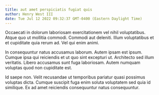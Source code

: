 ```yaml
---
title: aut amet perspiciatis fugiat quis
author: Henry West III
date: Tue Jul 12 2022 09:32:37 GMT-0400 (Eastern Daylight Time)
---
```

Occaecati in dolorum laboriosam exercitationem vel nihil voluptatibus. Atque quo ut mollitia commodi. Commodi aut deleniti. Illum voluptatibus et et cupiditate quia rerum ad. Vel qui enim animi.

 In consequuntur natus accusamus laborum. Autem ipsam est ipsum. Cumque ipsa qui reiciendis et ut quo sint excepturi ut. Architecto sed illum veritatis. Libero accusamus sunt fuga laboriosam. Autem numquam voluptas quod non cupiditate est.

 Id saepe non. Velit recusandae ut temporibus pariatur quasi possimus voluptas dicta. Cumque suscipit fuga enim soluta voluptatem sed quia id similique. Ex ad amet reiciendis consequuntur natus consequuntur.